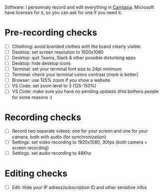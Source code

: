 Software: I personnaly record and edit everything in [Camtasia](https://www.techsmith.com/store/camtasia).
Microsoft have licenses for it, so you can ask for one if you need it.

# Pre-recording checks

- [ ] Chlothing: avoid branded clothes with the brand clearly visible 
- [ ] Desktop: set screen resolution to 1920x1080
- [ ] Desktop: quit Teams, Slack & other possible disturbing apps
- [ ] Desktop: hide desktop icons
- [ ] Terminal: set your terminal font size to 24pt minimum
- [ ] Terminal: check your terminal colors contrast (more is better)
- [ ] Browser: use 125% zoom if you show a website
- [ ] VS Code: set zoom level to 3 (125-150%)
- [ ] VS Code: make sure you have no pending updates (this bothers people for some reasons :)

# Recording checks

- [ ] Record two separate videos: one for your screen and one for your camera, both with audio (for synchronization)
- [ ] Settings: set video recording to 1920x1080, 30fps (both camera + screen recording)
- [ ] Settings: set audio recording to 48Khz

# Editing checks

- [ ] Edit: Hide your IP adress/subscription ID and other sensitive infos
